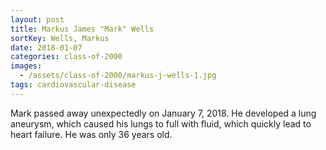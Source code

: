 ```yaml
---
layout: post
title: Markus James "Mark" Wells
sortKey: Wells, Markus
date: 2018-01-07
categories: class-of-2000
images:
  - /assets/class-of-2000/markus-j-wells-1.jpg
tags: cardiovascular-disease
---
```

Mark passed away unexpectedly on January 7, 2018. He developed a lung aneurysm, which caused his lungs to full with fluid, which quickly lead to heart failure. He was only 36 years old.
